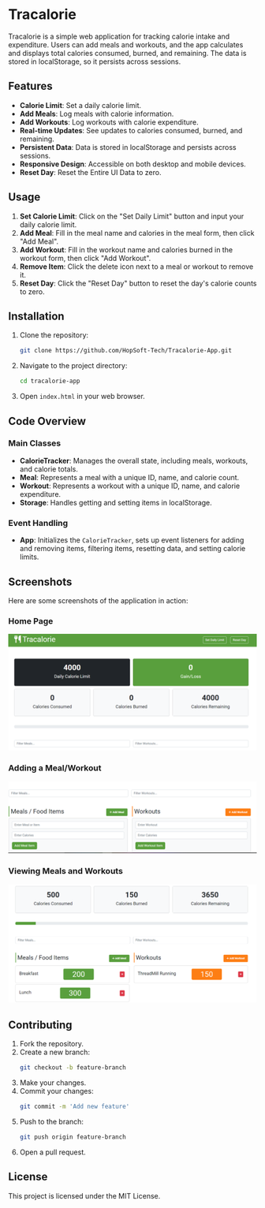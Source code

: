 # Tracalorie

Tracalorie is a simple web application for tracking calorie intake and expenditure. Users can add meals and workouts, and the app calculates and displays total calories consumed, burned, and remaining. The data is stored in localStorage, so it persists across sessions.

## Features

- **Calorie Limit**: Set a daily calorie limit.
- **Add Meals**: Log meals with calorie information.
- **Add Workouts**: Log workouts with calorie expenditure.
- **Real-time Updates**: See updates to calories consumed, burned, and remaining.
- **Persistent Data**: Data is stored in localStorage and persists across sessions.
- **Responsive Design**: Accessible on both desktop and mobile devices.
- **Reset Day**: Reset the Entire UI Data to zero.

## Usage

1. **Set Calorie Limit**: Click on the "Set Daily Limit" button and input your daily calorie limit.
2. **Add Meal**: Fill in the meal name and calories in the meal form, then click "Add Meal".
3. **Add Workout**: Fill in the workout name and calories burned in the workout form, then click "Add Workout".
4. **Remove Item**: Click the delete icon next to a meal or workout to remove it.
5. **Reset Day**: Click the "Reset Day" button to reset the day's calorie counts to zero.

## Installation

1. Clone the repository:
   ```sh
   git clone https://github.com/HopSoft-Tech/Tracalorie-App.git
   ```
2. Navigate to the project directory:
   ```sh
   cd tracalorie-app
   ```
3. Open `index.html` in your web browser.

## Code Overview

### Main Classes

- **CalorieTracker**: Manages the overall state, including meals, workouts, and calorie totals.
- **Meal**: Represents a meal with a unique ID, name, and calorie count.
- **Workout**: Represents a workout with a unique ID, name, and calorie expenditure.
- **Storage**: Handles getting and setting items in localStorage.

### Event Handling

- **App**: Initializes the `CalorieTracker`, sets up event listeners for adding and removing items, filtering items, resetting data, and setting calorie limits.

## Screenshots

Here are some screenshots of the application in action:

### Home Page

![Home Page](screenshots/home.png)

### Adding a Meal/Workout

![Adding a Meal](screenshots/add-meal-workout.png)

### Viewing Meals and Workouts

![Viewing Meals and Workouts](screenshots/view-items.png)

## Contributing

1. Fork the repository.
2. Create a new branch:
   ```sh
   git checkout -b feature-branch
   ```
3. Make your changes.
4. Commit your changes:
   ```sh
   git commit -m 'Add new feature'
   ```
5. Push to the branch:
   ```sh
   git push origin feature-branch
   ```
6. Open a pull request.

## License

This project is licensed under the MIT License. 